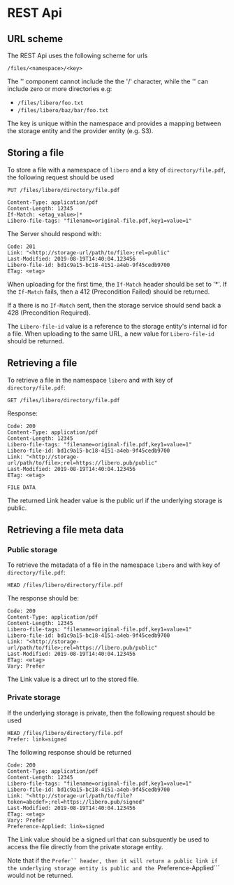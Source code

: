 # REST Api

## URL scheme

The REST Api uses the following scheme for urls

``` /files/<namespace>/<key> ```

The '<namespace>' component cannot include the the '/' character, while the '<key>' can include zero
or more directories e.g:
* ``` /files/libero/foo.txt ```
* ``` /files/libero/baz/bar/foo.txt ```

The key is unique within the namespace and provides a mapping between the storage entity and the provider entity (e.g. S3).

## Storing a file

To store a file with a namespace of ```libero``` and a key of ```directory/file.pdf```, the following request should be
used

```http
PUT /files/libero/directory/file.pdf

Content-Type: application/pdf
Content-Length: 12345
If-Match: <etag_value>|*
Libero-file-tags: "filename=original-file.pdf,key1=value=1"
```

The Server should respond with:

```http
Code: 201
Link: "<http://storage-url/path/to/file>;rel=public"
Last-Modified: 2019-08-19T14:40:04.123456
Libero-file-id: bd1c9a15-bc18-4151-a4eb-9f45cedb9700
ETag: <etag>
```

When uploading for the first time, the ```If-Match``` header should be set to '*'. If the ```If-Match``` fails,
then a 412 (Precondition Failed) should be returned.

If a there is no ```If-Match``` sent, then the storage service should send back a 428 (Precondition Required).

The ```Libero-file-id``` value is a reference to the storage entity's internal id for a file. When uploading to the
same URL, a new value for ```Libero-file-id``` should be returned.

## Retrieving a file

To retrieve a file in the namespace ```libero``` and with key of ```directory/file.pdf```:

```http
GET /files/libero/directory/file.pdf
```

Response:
```http
Code: 200
Content-Type: application/pdf
Content-Length: 12345
Libero-file-tags: "filename=original-file.pdf,key1=value=1"
Libero-file-id: bd1c9a15-bc18-4151-a4eb-9f45cedb9700
Link: "<http://storage-url/path/to/file>;rel=https://libero.pub/public"
Last-Modified: 2019-08-19T14:40:04.123456
ETag: <etag>

FILE DATA
```

The returned Link header value is the public url if the underlying storage is public.

## Retrieving a file meta data

### Public storage

To retrieve the metadata of a file in the namespace ```libero``` and with key of ```directory/file.pdf```:

```http
HEAD /files/libero/directory/file.pdf
```

The response should be:

```http
Code: 200
Content-Type: application/pdf
Content-Length: 12345
Libero-file-tags: "filename=original-file.pdf,key1=value=1"
Libero-file-id: bd1c9a15-bc18-4151-a4eb-9f45cedb9700
Link: "<http://storage-url/path/to/file>;rel=https://libero.pub/public"
Last-Modified: 2019-08-19T14:40:04.123456
ETag: <etag>
Vary: Prefer
```

The Link value is a direct url to the stored file.

### Private storage

If the underlying storage is private, then the following request should be used

```http
HEAD /files/libero/directory/file.pdf
Prefer: link=signed
```

The following response should be returned
```http
Code: 200
Content-Type: application/pdf
Content-Length: 12345
Libero-file-tags: "filename=original-file.pdf,key1=value=1"
Libero-file-id: bd1c9a15-bc18-4151-a4eb-9f45cedb9700
Link: "<http://storage-url/path/to/file?token=abcdef>;rel=https://libero.pub/signed"
Last-Modified: 2019-08-19T14:40:04.123456
ETag: <etag>
Vary: Prefer
Preference-Applied: link=signed
```

The Link value should be a signed url that can subsquently be used to access the file directly from
the private storage entity.

Note that if the ```Prefer`` header, then it will return a public link if the underlying storage entity
is public and the ```Preference-Applied``` would not be returned.
